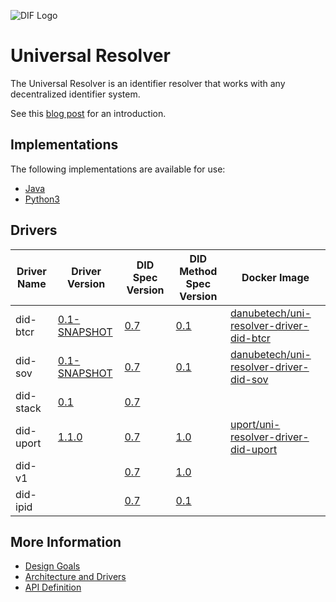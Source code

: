 ![DIF Logo](https://raw.githubusercontent.com/decentralized-identity/decentralized-identity.github.io/master/images/logo-small.png)

# Universal Resolver

The Universal Resolver is an identifier resolver that works with any decentralized identifier system.

See this [blog post](https://medium.com/decentralized-identity/a-universal-resolver-for-self-sovereign-identifiers-48e6b4a5cc3c) for an introduction.

## Implementations

The following implementations are available for use:

 * [Java](/implementations/java)
 * [Python3](/implementations/Python3)

## Drivers

| Driver Name | Driver Version | DID Spec Version | DID Method Spec Version | Docker Image |
| ----------- | -------------- | ---------------- | ----------------------- | ------------ |
| did-btcr | [0.1-SNAPSHOT](https://github.com/peacekeeper/universal-resolver/tree/master/implementations/java/driver-did-btcr) | [0.7](https://w3c-ccg.github.io/did-spec/) | [0.1](https://github.com/WebOfTrustInfo/rebooting-the-web-of-trust-fall2017/blob/master/topics-and-advance-readings/btcr-dids-ddos.md) | [danubetech/uni-resolver-driver-did-btcr](https://hub.docker.com/r/danubetech/uni-resolver-driver-did-btcr/)
| did-sov | [0.1-SNAPSHOT](https://github.com/peacekeeper/universal-resolver/tree/master/implementations/java/driver-did-sov) | [0.7](https://w3c-ccg.github.io/did-spec/) | [0.1](https://github.com/mikelodder7/sovrin/blob/master/spec/did-method-spec-template.html) | [danubetech/uni-resolver-driver-did-sov](https://hub.docker.com/r/danubetech/uni-resolver-driver-did-sov/)
| did-stack | [0.1](https://github.com/peacekeeper/universal-resolver/tree/master/implementations/java/driver-did-stack) | [0.7](https://w3c-ccg.github.io/did-spec/) |  |
| did-uport | [1.1.0](https://github.com/uport-project/uport-did-driver) | [0.7](https://w3c-ccg.github.io/did-spec/) | [1.0](https://docs.google.com/document/d/1vS6UBUDwxYR8tLTNo4HUhGe2qb9Q95QLiJTt9NkwZ8M/) | [uport/uni-resolver-driver-did-uport](https://hub.docker.com/r/uport/uni-resolver-driver-did-uport/)
| did-v1 |  | [0.7](https://w3c-ccg.github.io/did-spec/) | [1.0](https://w3c-ccg.github.io/didm-veres-one/) |
| did-ipid |  | [0.7](https://w3c-ccg.github.io/did-spec/) | [0.1](https://github.com/jonnycrunch/ipid) |

## More Information

 * [Design Goals](/docs/design-goals.md)
 * [Architecture and Drivers](/docs/architecture-drivers.md)
 * [API Definition](/docs/api-definition.md)
